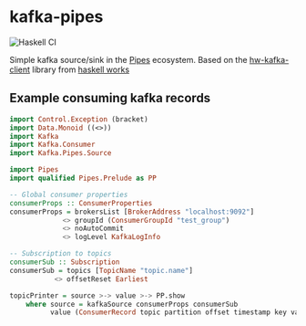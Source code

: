# kafka-pipes

![Haskell CI](https://github.com/kaffepanna/kafka-pipes/workflows/Haskell%20CI/badge.svg)

Simple kafka source/sink in the [Pipes](https://hackage.haskell.org/package/pipes) ecosystem.
Based on the [hw-kafka-client](https://github.com/haskell-works/hw-kafka-client) library from [haskell works]()

## Example consuming kafka records

```haskell
import Control.Exception (bracket)
import Data.Monoid ((<>))
import Kafka
import Kafka.Consumer
import Kafka.Pipes.Source

import Pipes
import qualified Pipes.Prelude as PP

-- Global consumer properties
consumerProps :: ConsumerProperties
consumerProps = brokersList [BrokerAddress "localhost:9092"]
             <> groupId (ConsumerGroupId "test_group")
             <> noAutoCommit
             <> logLevel KafkaLogInfo

-- Subscription to topics
consumerSub :: Subscription
consumerSub = topics [TopicName "topic.name"]
           <> offsetReset Earliest

topicPrinter = source >-> value >-> PP.show
    where source = kafkaSource consumerProps consumerSub
          value (ConsumerRecord topic partition offset timestamp key value) = yield value
```